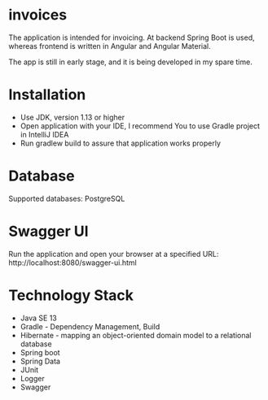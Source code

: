# invoices
The application is intended for invoicing. At backend Spring Boot is used, whereas frontend is written in Angular and Angular Material.

The app is still in early stage, and it is being developed in my spare time.

# Installation
* Use JDK, version 1.13 or higher
* Open application with your IDE, I recommend You to use Gradle project in IntelliJ IDEA
* Run gradlew build to assure that application works properly
# Database
Supported databases:
PostgreSQL

# Swagger UI
Run the application and open your browser at a specified URL: http://localhost:8080/swagger-ui.html

# Technology Stack
* Java SE 13
* Gradle - Dependency Management, Build
* Hibernate - mapping an object-oriented domain model to a relational database
* Spring boot
* Spring Data
* JUnit
* Logger
* Swagger
